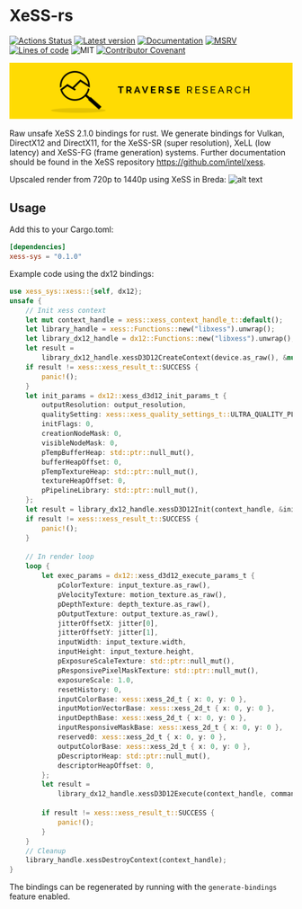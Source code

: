 # XeSS-rs

[![Actions Status](https://github.com/Traverse-Research/xess-rs/actions/workflows/ci.yml/badge.svg)](https://github.com/Traverse-Research/xess-rs/actions)
[![Latest version](https://img.shields.io/crates/v/xess-sys.svg?logo=rust)](https://crates.io/crates/xess-sys)
[![Documentation](https://docs.rs/xess-sys/badge.svg)](https://docs.rs/xess-sys)
[![MSRV](https://img.shields.io/badge/rustc-1.74.0+-ab6000.svg)](https://blog.rust-lang.org/2023/11/16/Rust-1.74.0.html)
[![Lines of code](https://tokei.rs/b1/github/Traverse-Research/xess-rs)](https://github.com/Traverse-Research/xess-rs)
![MIT](https://img.shields.io/badge/license-MIT-blue.svg)
[![Contributor Covenant](https://img.shields.io/badge/contributor%20covenant-v1.4%20adopted-ff69b4.svg)](./CODE_OF_CONDUCT.md)

[![Banner](banner.png)](https://traverseresearch.nl)

Raw unsafe XeSS 2.1.0 bindings for rust. We generate bindings for Vulkan, DirectX12 and DirectX11, for the XeSS-SR (super resolution), XeLL (low latency) and XeSS-FG (frame generation) systems. Further documentation should be found in the XeSS repository https://github.com/intel/xess.

Upscaled render from 720p to 1440p using XeSS in Breda:
![alt text](sample_render.png)

## Usage

Add this to your Cargo.toml:

```toml
[dependencies]
xess-sys = "0.1.0"
```

Example code using the dx12 bindings:

```rust
use xess_sys::xess::{self, dx12};
unsafe {
    // Init xess context
    let mut context_handle = xess::xess_context_handle_t::default();
    let library_handle = xess::Functions::new("libxess").unwrap();
    let library_dx12_handle = dx12::Functions::new("libxess").unwrap();
    let result =
        library_dx12_handle.xessD3D12CreateContext(device.as_raw(), &mut context_handle);
    if result != xess::xess_result_t::SUCCESS {
        panic!();
    }
    let init_params = dx12::xess_d3d12_init_params_t {
        outputResolution: output_resolution,
        qualitySetting: xess::xess_quality_settings_t::ULTRA_QUALITY_PLUS,
        initFlags: 0,
        creationNodeMask: 0,
        visibleNodeMask: 0,
        pTempBufferHeap: std::ptr::null_mut(),
        bufferHeapOffset: 0,
        pTempTextureHeap: std::ptr::null_mut(),
        textureHeapOffset: 0,
        pPipelineLibrary: std::ptr::null_mut(),
    };
    let result = library_dx12_handle.xessD3D12Init(context_handle, &init_params);
    if result != xess::xess_result_t::SUCCESS {
        panic!();
    }

    // In render loop
    loop {
        let exec_params = dx12::xess_d3d12_execute_params_t {
            pColorTexture: input_texture.as_raw(),
            pVelocityTexture: motion_texture.as_raw(),
            pDepthTexture: depth_texture.as_raw(),
            pOutputTexture: output_texture.as_raw(),
            jitterOffsetX: jitter[0],
            jitterOffsetY: jitter[1],
            inputWidth: input_texture.width,
            inputHeight: input_texture.height,
            pExposureScaleTexture: std::ptr::null_mut(),
            pResponsivePixelMaskTexture: std::ptr::null_mut(),
            exposureScale: 1.0,
            resetHistory: 0,
            inputColorBase: xess::xess_2d_t { x: 0, y: 0 },
            inputMotionVectorBase: xess::xess_2d_t { x: 0, y: 0 },
            inputDepthBase: xess::xess_2d_t { x: 0, y: 0 },
            inputResponsiveMaskBase: xess::xess_2d_t { x: 0, y: 0 },
            reserved0: xess::xess_2d_t { x: 0, y: 0 },
            outputColorBase: xess::xess_2d_t { x: 0, y: 0 },
            pDescriptorHeap: std::ptr::null_mut(),
            descriptorHeapOffset: 0,
        };
        let result =
            library_dx12_handle.xessD3D12Execute(context_handle, command_list, &exec_params);

        if result != xess::xess_result_t::SUCCESS {
            panic!();
        }
    }
    // Cleanup
    library_handle.xessDestroyContext(context_handle);
}
```
The bindings can be regenerated by running with the `generate-bindings` feature enabled.
